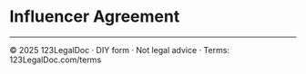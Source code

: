 # Influencer Agreement

---

© 2025 123LegalDoc · DIY form · Not legal advice · Terms: 123LegalDoc.com/terms
